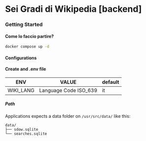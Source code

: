 # Sei Gradi di Wikipedia [backend]

### Getting Started
#### Come lo faccio partire?

```bash
docker compose up -d
```

#### Configurations

#### Create and .env file

| ENV | VALUE | default |
| --- | --- | --- | 
| WIKI_LANG | Language Code ISO_639 | it |

##### Path
Applications expects a data folder on `/usr/src/data/` like this:
```
data/
├── sdow.sqlite
└── searches.sqlite
```
